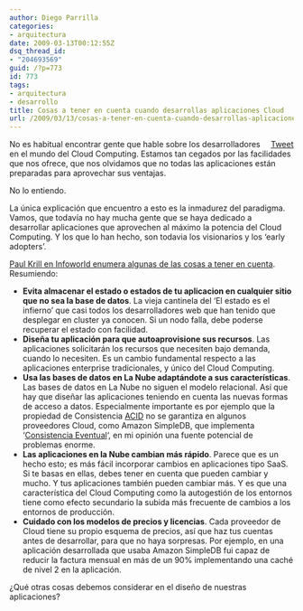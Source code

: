 ```yaml
---
author: Diego Parrilla
categories:
- arquitectura
date: 2009-03-13T00:12:55Z
dsq_thread_id:
- "204693569"
guid: /?p=773
id: 773
tags:
- arquitectura
- desarrollo
title: Cosas a tener en cuenta cuando desarrollas aplicaciones Cloud
url: /2009/03/13/cosas-a-tener-en-cuenta-cuando-desarrollas-aplicaciones-cloud/
---
```


<div style="float: right; margin-left: 10px;">
  <a href="https://twitter.com/share" class="twitter-share-button" data-via="nubeblog" data-hashtags="arquitectura,desarrollo" data-count="vertical" data-url="/2009/03/13/cosas-a-tener-en-cuenta-cuando-desarrollas-aplicaciones-cloud/">Tweet</a>
</div>

No es habitual encontrar gente que hable sobre los desarrolladores en el mundo del Cloud Computing. Estamos tan cegados por las facilidades que nos ofrece, que nos olvidamos que no todas las aplicaciones están preparadas para aprovechar sus ventajas.

No lo entiendo.

La única explicación que encuentro a esto es la inmadurez del paradigma. Vamos, que todavía no hay mucha gente que se haya dedicado a desarrollar aplicaciones que aprovechen al máximo la potencia del Cloud Computing. Y los que lo han hecho, son todavia los visionarios y los &#8216;early adopters&#8217;.

[Paul Krill en Infoworld enumera algunas de las cosas a tener en cuenta](http://www.infoworld.com/archives/emailPrint.jsp?R=printThis&A=/article/09/03/11/10NF-cloud-app-dev_1.html). Resumiendo:

  * **Evita almacenar el estado o estados de tu aplicacion en cualquier sitio que no sea la base de datos**. La vieja cantinela del &#8216;El estado es el infierno&#8217; que casi todos los desarrolladores web que han tenido que desplegar en cluster ya conocen. Si un nodo falla, debe poderse recuperar el estado con facilidad.
  * **Diseña tu aplicación para que autoaprovisione sus recursos**. Las aplicaciones solicitarán los recursos que necesiten bajo demanda, cuando lo necesiten. Es un cambio fundamental respecto a las aplicaciones enterprise tradicionales, y único del Cloud Computing.
  * **Usa las bases de datos en La Nube adaptándote a sus características**. Las bases de datos en La Nube no siguen el modelo relacional. Así que hay que diseñar las aplicaciones teniendo en cuenta las nuevas formas de acceso a datos. Especialmente importante es por ejemplo que la propiedad de Consistencia [ACID](http://databases.about.com/od/specificproducts/a/acid.htm) no se garantiza en algunos proveedores Cloud, como Amazon SimpleDB, que implementa &#8216;[Consistencia Eventual](http://peat.wordpress.com/2007/12/20/eventual-consistency-explained/)&#8216;, en mi opinión una fuente potencial de problemas enorme.
  * **Las aplicaciones en la Nube cambian más rápido**. Parece que es un hecho esto; es más fácil incorporar cambios en aplicaciones tipo SaaS. Si te basas en ellas, debes tener en cuenta que pueden cambiar y mucho. Y tus aplicaciones también pueden cambiar más. Y es que una característica del Cloud Computing como la autogestión de los entornos tiene como efecto secundario la subida más frecuente de cambios a los entornos de producción.
  * **Cuidado con los modelos de precios y licencias**. Cada proveedor de Cloud tiene su propio esquema de precios, así que haz tus cuentas antes de desarrollar, para que no haya sorpresas. Por ejemplo, en una aplicación desarrollada que usaba Amazon SimpleDB fui capaz de reducir la factura mensual en más de un 90% implementando una caché de nivel 2 en la aplicación.

¿Qué otras cosas debemos considerar en el diseño de nuestras aplicaciones?
